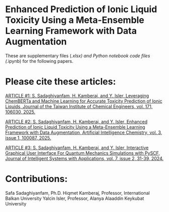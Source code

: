# Enhanced Prediction of Ionic Liquid Toxicity Using a Meta-Ensemble Learning Framework with Data Augmentation

These are supplementary files (*.xlsx) and Python notebook code files (*.ipynb) for the following papers.

# Please cite these articles:

<a href="https://doi.org/10.1016/j.jtice.2025.106030">ARTICLE #1: S. Sadaghiyanfam, H. Kamberaj, and Y. Isler, Leveraging ChemBERTa and Machine Learning for Accurate Toxicity Prediction of Ionic Liquids, Journal of the Taiwan Institute of Chemical Engineers, vol. 171, 106030, 2025.</a>

<a href="https://doi.org/10.1016/j.aichem.2025.100087">ARTICLE #2: S. Sadaghiyanfam, H. Kamberaj, and Y. Isler, Enhanced Prediction of Ionic Liquid Toxicity Using a Meta-Ensemble Learning Framework with Data Augmentation, Artificial Intelligence Chemistry, vol. 3, issue 1, 100087, 2025.</a>

<a href="https://joiswa.com/abstract.php?id=312">ARTICLE #3: S. Sadaghiyanfam, H. Kamberaj, and Y. Isler, Interactive Graphical User Interface For Quantum Mechanics Simulations with PySCF, Journal of Intelligent Systems with Applications, vol. 7, issue 2, 31-39, 2024.</a>

# Contributions:
Safa Sadaghiyanfam, Ph.D.
Hiqmet Kamberaj, Professor, International Balkan University
Yalcin Isler, Professor, Alanya Alaaddin Keykubat University
